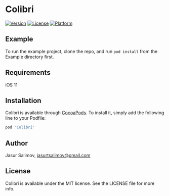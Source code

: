# Colibri

[![Version](https://img.shields.io/cocoapods/v/Colibri.svg?style=flat)](https://cocoapods.org/pods/Colibri)
[![License](https://img.shields.io/cocoapods/l/Colibri.svg?style=flat)](https://cocoapods.org/pods/Colibri)
[![Platform](https://img.shields.io/cocoapods/p/Colibri.svg?style=flat)](https://cocoapods.org/pods/Colibri)

## Example

To run the example project, clone the repo, and run `pod install` from the Example directory first.

## Requirements
iOS 11

## Installation

Colibri is available through [CocoaPods](https://cocoapods.org). To install
it, simply add the following line to your Podfile:

```ruby
pod 'Colibri'
```

## Author

Jasur Salimov, jasurtsalimov@gmail.com

## License

Colibri is available under the MIT license. See the LICENSE file for more info.

